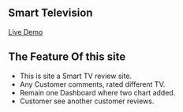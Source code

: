 ## Smart Television

[Live Demo]("https://inspiring-donut-64ee34.netlify.app/)

## The Feature Of this site

- This is site a Smart TV review site.
- Any Customer comments, rated different TV.
- Remain one Dashboard where two chart added.
- Customer see another customer reviews.
